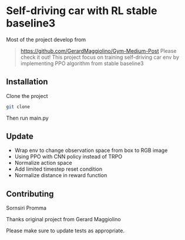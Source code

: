 # Self-driving car with RL stable baseline3
Most of the project develop from 
>https://github.com/GerardMaggiolino/Gym-Medium-Post 
Please check it out!
This project focus on training self-driving car env by implementing PPO algorithm from stable baseline3

## Installation

Clone the project 

```bash
git clone 
```
Then run main.py

## Update
- Wrap env to change observation space from box to RGB image
- Using PPO with CNN policy instead of TRPO
- Normalize action space
- Add limited timestep reset condition
- Normalize distance in reward function

## Contributing
Sornsiri Promma

Thanks original project from Gerard Maggiolino

Please make sure to update tests as appropriate.
